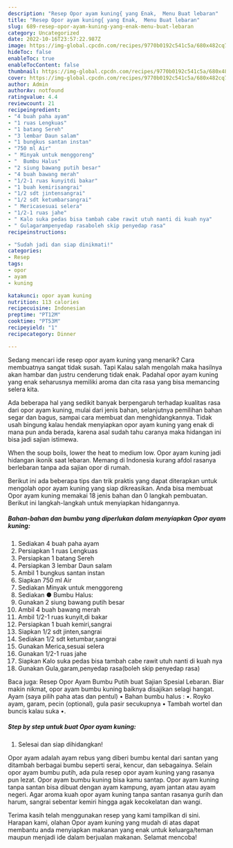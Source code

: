 ```yaml
---
description: "Resep Opor ayam kuning{ yang Enak,  Menu Buat lebaran"
title: "Resep Opor ayam kuning{ yang Enak,  Menu Buat lebaran"
slug: 689-resep-opor-ayam-kuning-yang-enak-menu-buat-lebaran
category: Uncategorized
date: 2022-10-16T23:57:22.987Z
image: https://img-global.cpcdn.com/recipes/9770b0192c541c5a/680x482cq70/opor-ayam-kuning-foto-resep-utama.jpg
hideToc: false
enableToc: true
enableTocContent: false
thumbnail: https://img-global.cpcdn.com/recipes/9770b0192c541c5a/680x482cq70/opor-ayam-kuning-foto-resep-utama.jpg
cover: https://img-global.cpcdn.com/recipes/9770b0192c541c5a/680x482cq70/opor-ayam-kuning-foto-resep-utama.jpg
author: Admin
authorAv: notfound
ratingvalue: 4.4
reviewcount: 21
recipeingredient:
- "4 buah paha ayam"
- "1 ruas Lengkuas"
- "1 batang Sereh"
- "3 lembar Daun salam"
- "1 bungkus santan instan"
- "750 ml Air"
- " Minyak untuk menggoreng"
- "  Bumbu Halus"
- "2 siung bawang putih besar"
- "4 buah bawang merah"
- "1/2-1 ruas kunyitdi bakar"
- "1 buah kemirisangrai"
- "1/2 sdt jintensangrai"
- "1/2 sdt ketumbarsangrai"
- " Mericasesuai selera"
- "1/2-1 ruas jahe"
- " Kalo suka pedas bisa tambah cabe rawit utuh nanti di kuah nya"
- " Gulagarampenyedap rasaboleh skip penyedap rasa"
recipeinstructions:

- "Sudah jadi dan siap dinikmati!"
categories:
- Resep
tags:
- opor
- ayam
- kuning

katakunci: opor ayam kuning 
nutrition: 113 calories
recipecuisine: Indonesian
preptime: "PT12M"
cooktime: "PT53M"
recipeyield: "1"
recipecategory: Dinner

---
```



Sedang mencari ide resep opor ayam kuning yang menarik? Cara membuatnya sangat tidak susah. Tapi Kalau salah mengolah maka hasilnya akan hambar dan justru cenderung tidak enak. Padahal opor ayam kuning yang enak seharusnya memiliki aroma dan cita rasa yang bisa memancing selera kita.


Ada beberapa hal yang sedikit banyak berpengaruh terhadap kualitas rasa dari opor ayam kuning, mulai dari jenis bahan, selanjutnya pemilihan bahan segar dan bagus, sampai cara membuat dan menghidangkannya. Tidak usah bingung kalau hendak menyiapkan opor ayam kuning yang enak di mana pun anda berada, karena asal sudah tahu caranya maka hidangan ini bisa jadi sajian istimewa.

When the soup boils, lower the heat to medium low. Opor ayam kuning jadi hidangan ikonik saat lebaran. Memang di Indonesia kurang afdol rasanya berlebaran tanpa ada sajian opor di rumah.


Berikut ini ada beberapa tips dan trik praktis yang dapat diterapkan untuk mengolah opor ayam kuning yang siap dikreasikan. Anda bisa membuat Opor ayam kuning memakai 18 jenis bahan dan 0 langkah pembuatan. Berikut ini langkah-langkah untuk menyiapkan hidangannya.

<!--inarticleads1-->

##### Bahan-bahan dan bumbu yang diperlukan dalam menyiapkan Opor ayam kuning:

1. Sediakan 4 buah paha ayam
1. Persiapkan 1 ruas Lengkuas
1. Persiapkan 1 batang Sereh
1. Persiapkan 3 lembar Daun salam
1. Ambil 1 bungkus santan instan
1. Siapkan 750 ml Air
1. Sediakan  Minyak untuk menggoreng
1. Sediakan  ● Bumbu Halus:
1. Gunakan 2 siung bawang putih besar
1. Ambil 4 buah bawang merah
1. Ambil 1/2-1 ruas kunyit,di bakar
1. Persiapkan 1 buah kemiri,sangrai
1. Siapkan 1/2 sdt jinten,sangrai
1. Sediakan 1/2 sdt ketumbar,sangrai
1. Gunakan  Merica,sesuai selera
1. Gunakan 1/2-1 ruas jahe
1. Siapkan  Kalo suka pedas bisa tambah cabe rawit utuh nanti di kuah nya
1. Gunakan  Gula,garam,penyedap rasa(boleh skip penyedap rasa)


Baca juga: Resep Opor Ayam Bumbu Putih buat Sajian Spesial Lebaran. Biar makin nikmat, opor ayam bumbu kuning baiknya disajikan selagi hangat. Ayam (saya pilih paha atas dan pentul) • Bahan bumbu halus : •. Royko ayam, garam, pecin (optional), gula pasir secukupnya • Tambah wortel dan buncis kalau suka •. 

<!--inarticleads2-->

##### Step by step untuk buat Opor ayam kuning:


1. Selesai dan siap dihidangkan!

Opor ayam adalah ayam rebus yang diberi bumbu kental dari santan yang ditambah berbagai bumbu seperti serai, kencur, dan sebagainya. Selain opor ayam bumbu putih, ada pula resep opor ayam kuning yang rasanya pun lezat. Opor ayam bumbu kuning bisa kamu santap. Opor ayam kuning tanpa santan bisa dibuat dengan ayam kampung, ayam jantan atau ayam negeri. Agar aroma kuah opor ayam kuning tanpa santan rasanya gurih dan harum, sangrai sebentar kemiri hingga agak kecokelatan dan wangi. 

Terima kasih telah menggunakan resep yang kami tampilkan di sini. Harapan kami, olahan Opor ayam kuning yang mudah di atas dapat membantu anda menyiapkan makanan yang enak untuk keluarga/teman maupun menjadi ide dalam berjualan makanan. Selamat mencoba!
